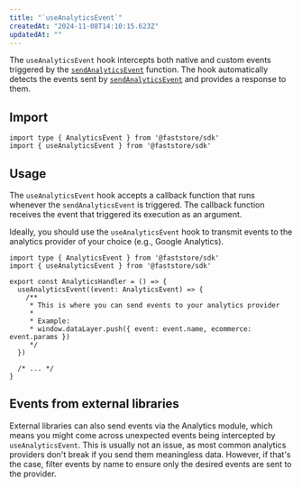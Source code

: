 ```yaml
---
title: "`useAnalyticsEvent`"
createdAt: "2024-11-08T14:10:15.623Z"
updatedAt: ""
---
```


The `useAnalyticsEvent` hook intercepts both native and custom events triggered by the [`sendAnalyticsEvent`](/LINK) function. The hook automatically detects the events sent by [`sendAnalyticsEvent`](/LINK) and provides a response to them.

## Import

```tsx
import type { AnalyticsEvent } from '@faststore/sdk'
import { useAnalyticsEvent } from '@faststore/sdk'
```

## Usage

The `useAnalyticsEvent` hook accepts a callback function that runs whenever the `sendAnalyticsEvent` is triggered. The callback function receives the event that triggered its execution as an argument.

Ideally, you should use the `useAnalyticsEvent` hook to transmit events to the analytics provider of your choice (e.g., Google Analytics).

```tsx
import type { AnalyticsEvent } from '@faststore/sdk'
import { useAnalyticsEvent } from '@faststore/sdk'

export const AnalyticsHandler = () => {
  useAnalyticsEvent((event: AnalyticsEvent) => {
    /**
     * This is where you can send events to your analytics provider
     *
     * Example:
     * window.dataLayer.push({ event: event.name, ecommerce: event.params })
     */
  })

  /* ... */
}
```

## Events from external libraries

External libraries can also send events via the Analytics module, which means you might come across unexpected events being intercepted by `useAnalyticsEvent`. This is usually not an issue, as most common analytics providers don't break if you send them meaningless data. However, if that's the case, filter events by name to ensure only the desired events are sent to the provider.
